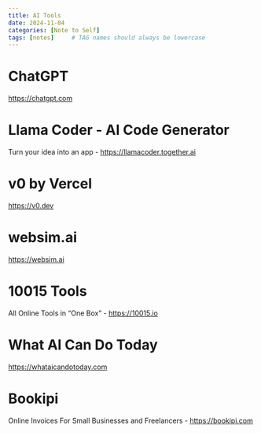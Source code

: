 ```yaml
---
title: AI Tools
date: 2024-11-04
categories: [Note to Self]
tags: [notes]     # TAG names should always be lowercase
---
```


# ChatGPT

<https://chatgpt.com>

# Llama Coder - AI Code Generator

Turn your idea into an app - <https://llamacoder.together.ai>

# v0 by Vercel

<https://v0.dev>

# websim.ai

<https://websim.ai>

# 10015 Tools

All Online Tools in “One Box” - <https://10015.io>

# What AI Can Do Today

<https://whataicandotoday.com>

# Bookipi

Online Invoices For Small Businesses and Freelancers - <https://bookipi.com>

